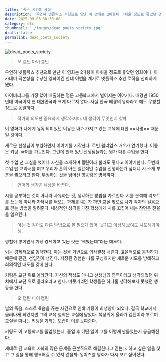 ```yaml
---
title: '죽은 시인의 사회'
description: '우연히 넷플릭스 추천으로 만난 이 영화는 2따봉이 아쉬울 정도로 좋았던 영화이다. 아카데미 극본상을 수상한 영화이긴 한데 이번을 계기로 넷플릭스 추천 로직을 신뢰하게 됐다.'
date: 2025-09-05 08:30:00
category: etc
thumbnail: './images/dead_poets_society.jpg'
draft: false
permalink: dead_poets_society
---
```


![dead_poets_society](./images/dead_poets_society.jpg)

> 오 캡틴 마이 캡틴

우연히 넷플릭스 추천으로 만난 이 영화는 2따봉이 아쉬울 정도로 좋았던 영화이다. 아카데미 극본상을 수상한 영화이긴 한데 이번을 계기로 넷플릭스 추천 로직을 신뢰하게 됐다.

아이비리그를 가장 많이 배출하는 명문 고등학교에서 벌어지는 이야기다. 배경만 1950년대 미국이지 현 대한민국과 크게 다르지 않다. 사실 한국 배경의 영화라고 해도 무방할 정도로 동일하다.

> 작가의 의도만 중요하게 생각하지마. 네 생각이 무엇인지 찾아

이 영화가 나에게 유독 의미있던 이유는 내가 가지고 있는 교육에 대한 ==사명== 때문일 것이다.

새로운 선생님이 부임하면서 이야기를 시작한다. 로빈 윌리엄스 배우가 연기했다. 이름은 키팅. 국어를 가르친다. 그런데 원래 있던 선생님들과는 뭔가 다른 수업을 한다.

첫 수업 땐 교실을 벗어나 자신을 소개하며 캡틴이라 불러도 좋다고 이야기한다. 두번째 수업 땐 교과서를 펴고 우리가 흔히 아는 일반적인 수업을 진행하는가 싶더니 시 소개 부분을 찢으라고 한다. 부정하는 것을 넘어선 행동임은 명확하다.

> 언어와 생각은 세상을 바꾼다.

시를 공부하는 것이 아니라 사유하는 것, 생각하는 방법을 가르친다. 시를 분석해 리포트를 쓰는게 아니라 자작시를 써오는 과제를 내는가 하면 교실 밖으로 나가 각자의 걸음으로 걷는 방법을 알려준다. 내성적인 성격을 가진 학생에게 시를 끄집어 내는 장면은 전율을 일으킨다.

>아는 것 같아도 다른 방법으로 볼 필요가 있어. 웃기고 이상해 보여도 시도해봐야 해.

경험이 쌓이면서 가장 경계하고 있는 것은 “해봤는데”라는 태도다.

뇌는 경제적으로 동작한다. 아는 것을 기반으로 의사결정 내린다. 효율적으로 동작하기 때문에 편견, 선입견이 생긴다. 저장된 경험은 나를 구성하지만 새로운 시도를 방해하고 회의적인 태도를 갖게 한다.

키팅은 교단 위로 올라간다. 자신의 책상도 아니고 선생님의 영역이라고 생각되었던 위치에서 교단 위로 올라오라고 한다. 머뭇거리던 학생들은 하나둘 생각해보지 못했던 행동을 한다.

> 오 캡틴 마이 캡틴

닐의 죽음. 스스로 목숨을 끊는 사건으로 인해 키팅이 희생양이 되었다. 결국 학교에서 물러나게 되었지만 그의 교육 철학은 교실에 남았다. 책상위에 올라가 캡틴이라 부르며 교실을 떠나는 키팅을 기리는 모습이 이를 보여준다.

키팅도 이 고등학교를 졸업했는데, 졸업 후 어떤 일이 그를 이렇게 만들었는지 궁금해진다.

제대로 된 교육이 사회의 많은 문제를 근본적으로 해결한다고 믿는다. 하고 싶은 일을 찾고 그 일을 통해 행복해질 수 있지 않을까. 알이즈웰 영화가 다시 보고 싶어졌다.
